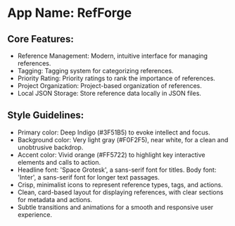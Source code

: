 # **App Name**: RefForge

## Core Features:

- Reference Management: Modern, intuitive interface for managing references.
- Tagging: Tagging system for categorizing references.
- Priority Rating: Priority ratings to rank the importance of references.
- Project Organization: Project-based organization of references.
- Local JSON Storage: Store reference data locally in JSON files.

## Style Guidelines:

- Primary color: Deep Indigo (#3F51B5) to evoke intellect and focus.
- Background color: Very light gray (#F0F2F5), near white, for a clean and unobtrusive backdrop.
- Accent color: Vivid orange (#FF5722) to highlight key interactive elements and calls to action.
- Headline font: 'Space Grotesk', a sans-serif font for titles. Body font: 'Inter', a sans-serif font for longer text passages.
- Crisp, minimalist icons to represent reference types, tags, and actions.
- Clean, card-based layout for displaying references, with clear sections for metadata and actions.
- Subtle transitions and animations for a smooth and responsive user experience.